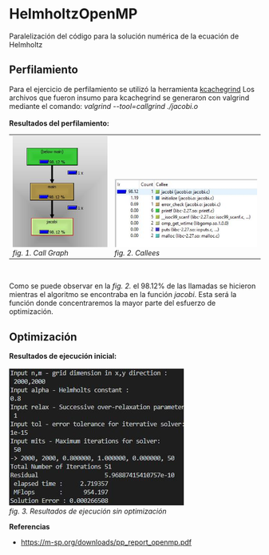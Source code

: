 # HelmholtzOpenMP
Paralelización del código para la solución numérica de la ecuación de Helmholtz

## Perfilamiento ## 

Para el ejercicio de perfilamiento se utilizó la herramienta <a href="https://sourceforge.net/projects/qcachegrindwin/">kcachegrind</a> Los archivos que fueron insumo para kcachegrind se generaron con valgrind mediante el comando: <i>valgrind --tool=callgrind ./jacobi.o</i>
<br>
<br>
<b>Resultados del perfilamiento:</b><br>
<table>
<tr valign="bottom">
<td>
<img src="./img/jacobi2.JPG"/><br>
<i>fig. 1. Call Graph</i>
</td>
<td>
<img src="./img/jacobi3.JPG"/><br>
<i>fig. 2. Callees</i>
</td>
</tr>
</table><br>

Como se puede observar en la <i>fig. 2.</i> el 98.12% de las llamadas se hicieron mientras el algoritmo
se encontraba en la función <i>jacobi</i>. Esta será la función donde concentraremos la mayor parte
del esfuerzo de optimización.

## Optimización ## 
<b>Resultados de ejecución inicial:</b><br><br>
<img src="./img/time1.JPG"/><br>
<i>fig. 3. Resultados de ejecución sin optimización</i>

<b>Referencias</b>

<ul>
<li><a href="https://m-sp.org/downloads/pp_report_openmp.pdf">https://m-sp.org/downloads/pp_report_openmp.pdf</a></li>
</ul>
